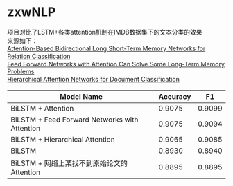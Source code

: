 # zxwNLP
项目对比了LSTM+各类attention机制在IMDB数据集下的文本分类的效果  
来源如下：  
[Attention-Based Bidirectional Long Short-Term Memory Networks for Relation Classiﬁcation](https://www.aclweb.org/anthology/P16-2034)  
[Feed Forward Networks with Attention Can Solve Some Long-Term Memory Problems](https://arxiv.org/pdf/1512.08756.pdf)    
[Hierarchical Attention Networks for Document Classiﬁcation](https://www.aclweb.org/anthology/N16-1174)  

| Model Name | Accuracy | F1 |
| ------ | ------ | ------ |
| BiLSTM + Attention | 0.9075 | 0.9099 |
| BiLSTM + Feed Forward Networks with Attention | 0.9075 | 0.9094 |
| BiLSTM + Hierarchical Attention | 0.9065 | 0.9085 |
| BiLSTM | 0.8930 | 0.8940 |
| BiLSTM + 网络上某找不到原始论文的Attention| 0.8895 | 0.8895 |

